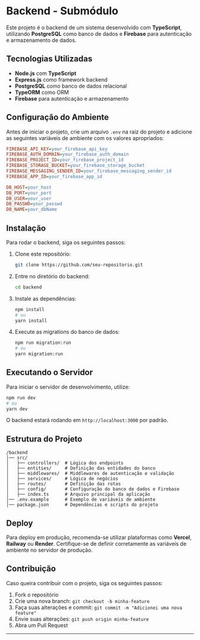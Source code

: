 # Backend - Submódulo

Este projeto é o backend de um sistema desenvolvido com **TypeScript**, utilizando **PostgreSQL** como banco de dados e **Firebase** para autenticação e armazenamento de dados.

## Tecnologias Utilizadas

- **Node.js** com **TypeScript**
- **Express.js** como framework backend
- **PostgreSQL** como banco de dados relacional
- **TypeORM** como ORM
- **Firebase** para autenticação e armazenamento

## Configuração do Ambiente

Antes de iniciar o projeto, crie um arquivo `.env` na raiz do projeto e adicione as seguintes variáveis de ambiente com os valores apropriados:

```ini
FIREBASE_API_KEY=your_firebase_api_key
FIREBASE_AUTH_DOMAIN=your_firebase_auth_domain
FIREBASE_PROJECT_ID=your_firebase_project_id
FIREBASE_STORAGE_BUCKET=your_firebase_storage_bucket
FIREBASE_MESSAGING_SENDER_ID=your_firebase_messaging_sender_id
FIREBASE_APP_ID=your_firebase_app_id

DB_HOST=your_host
DB_PORT=your_port
DB_USER=your_user
DB_PASSWD=your_passwd
DB_NAME=your_dbName
```

## Instalação

Para rodar o backend, siga os seguintes passos:

1. Clone este repositório:
   ```bash
   git clone https://github.com/seu-repositorio.git
   ```

2. Entre no diretório do backend:
   ```bash
   cd backend
   ```

3. Instale as dependências:
   ```bash
   npm install
   # ou
   yarn install
   ```

4. Execute as migrations do banco de dados:
   ```bash
   npm run migration:run
   # ou
   yarn migration:run
   ```

## Executando o Servidor

Para iniciar o servidor de desenvolvimento, utilize:

```bash
npm run dev
# ou
yarn dev
```

O backend estará rodando em `http://localhost:3000` por padrão.

## Estrutura do Projeto

```
/backend
│── src/
│   ├── controllers/  # Lógica dos endpoints
│   ├── entities/     # Definição das entidades do banco
│   ├── middlewares/  # Middlewares de autenticação e validação
│   ├── services/     # Lógica de negócios
│   ├── routes/       # Definição das rotas
│   ├── config/       # Configuração do banco de dados e Firebase
│   ├── index.ts      # Arquivo principal da aplicação
│── .env.example      # Exemplo de variáveis de ambiente
│── package.json      # Dependências e scripts do projeto
```



## Deploy

Para deploy em produção, recomenda-se utilizar plataformas como **Vercel**, **Railway** ou **Render**. Certifique-se de definir corretamente as variáveis de ambiente no servidor de produção.

## Contribuição

Caso queira contribuir com o projeto, siga os seguintes passos:

1. Fork o repositório
2. Crie uma nova branch: `git checkout -b minha-feature`
3. Faça suas alterações e commit: `git commit -m "Adicionei uma nova feature"`
4. Envie suas alterações: `git push origin minha-feature`
5. Abra um Pull Request

---



